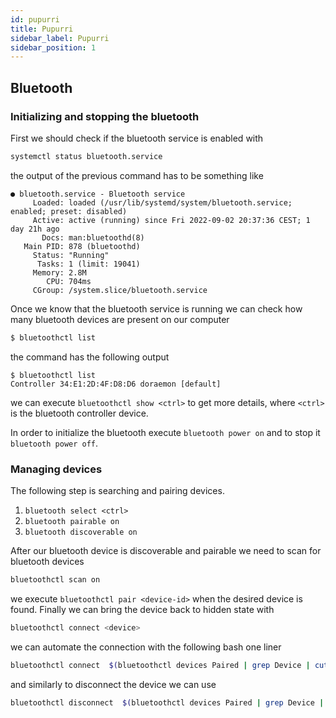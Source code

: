 ```yaml
---
id: pupurri
title: Pupurri
sidebar_label: Pupurri
sidebar_position: 1
---
```


## Bluetooth

### Initializing and stopping the bluetooth

First we should check if the bluetooth service is enabled with

```bash
systemctl status bluetooth.service
```

the output of the previous command has to be something like 

```
● bluetooth.service - Bluetooth service
     Loaded: loaded (/usr/lib/systemd/system/bluetooth.service; enabled; preset: disabled)
     Active: active (running) since Fri 2022-09-02 20:37:36 CEST; 1 day 21h ago
       Docs: man:bluetoothd(8)
   Main PID: 878 (bluetoothd)
     Status: "Running"
      Tasks: 1 (limit: 19041)
     Memory: 2.8M
        CPU: 704ms
     CGroup: /system.slice/bluetooth.service
```

Once we know that the bluetooth service is running we can check how many bluetooth devices are present on our computer

```bash
$ bluetoothctl list
```

the command has the following output

```
$ bluetoothctl list
Controller 34:E1:2D:4F:D8:D6 doraemon [default]
``` 

we can execute `bluetoothctl show <ctrl>` to get more details, where `<ctrl>` is the bluetooth controller device.  

In order to initialize the bluetooth execute `bluetooth power on` and to stop it `bluetooth power off`. 

### Managing devices

The following step is searching and pairing devices. 

1. `bluetooth select <ctrl>`
1. `bluetooth pairable on`
1. `bluetooth discoverable on`


After our bluetooth device is discoverable and pairable we need to scan for bluetooth devices

```bash
bluetoothctl scan on
```

we execute `bluetoothctl pair <device-id>` when the desired device is found. Finally we can bring the device back to hidden state with

```bash
bluetoothctl connect <device>
```

we can automate the connection with the following bash one liner

```bash
bluetoothctl connect  $(bluetoothctl devices Paired | grep Device | cut -d ' ' -f 2)
```

and similarly to disconnect the device we can use

```bash
bluetoothctl disconnect  $(bluetoothctl devices Paired | grep Device | cut -d ' ' -f 2)
```